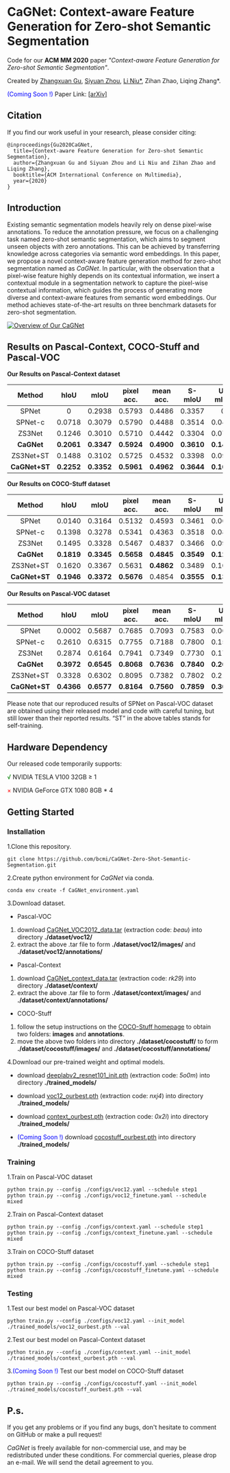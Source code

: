 # CaGNet: Context-aware Feature Generation for Zero-shot Semantic Segmentation

Code for our **ACM MM 2020** paper *"Context-aware Feature Generation for Zero-shot Semantic Segmentation"*.

Created by [Zhangxuan Gu](https://github.com/zhangxgu), [Siyuan Zhou](https://github.com/Siyuan-Zhou), [Li Niu\*](https://github.com/ustcnewly), Zihan Zhao, Liqing Zhang\*.

<font color=blue>(Coming Soon !)</font> Paper Link: [[arXiv\]]()

## Citation

If you find our work useful in your research, please consider citing:

```
@inproceedings{Gu2020CaGNet,
  title={Context-aware Feature Generation for Zero-shot Semantic Segmentation},
  author={Zhangxuan Gu and Siyuan Zhou and Li Niu and Zihan Zhao and Liqing Zhang},
  booktitle={ACM International Conference on Multimedia},
  year={2020}
}
```

## Introduction

Existing semantic segmentation models heavily rely on dense pixel-wise annotations. To reduce the annotation pressure, we focus on a challenging task named zero-shot semantic segmentation, which aims to segment unseen objects with zero annotations. This can be achieved by transferring knowledge across categories via semantic word embeddings. In this paper, we propose a novel context-aware feature generation method for zero-shot segmentation named as *CaGNet*. In particular, with the observation that a pixel-wise feature highly depends on its contextual information, we insert a contextual module in a segmentation network to capture the pixel-wise contextual information, which guides the process of generating more diverse and context-aware features from semantic word embeddings. Our method achieves state-of-the-art results on three benchmark datasets for zero-shot segmentation.

[![Overview of Our CaGNet](https://github.com/bcmi/CaGNet-Zero-Shot-Semantic-Segmentation/tree/master/figures/overview.JPG?raw=true)](./figures/overview.JPG?raw=true)

## Results on Pascal-Context, COCO-Stuff and Pascal-VOC

**Our Results on Pascal-Context dataset**

| Method    | hIoU      | mIoU      | pixel acc. | mean acc. | S-mIoU   | U-mIoU    |
| :-------: | :-------: | :-------: | :--------: | :-------: | :-------: | :-------: |
| SPNet     | 0         | 0.2938    | 0.5793      | 0.4486    | 0.3357    | 0           |
| SPNet-c   | 0.0718    | 0.3079    | 0.5790      | 0.4488    | 0.3514    | 0.0400      |
| ZS3Net    | 0.1246 | 0.3010 | 0.5710 | 0.4442 | 0.3304 | 0.0768  |
| **CaGNet**| **0.2061** | **0.3347** | **0.5924** | **0.4900** | **0.3610** | **0.1442** |
| ZS3Net+ST | 0.1488 | 0.3102 | 0.5725 | 0.4532 | 0.3398 | 0.0953  |
| **CaGNet+ST** | **0.2252** | **0.3352** | **0.5961** | **0.4962** | **0.3644** | **0.1630** |

**Our Results on COCO-Stuff dataset**

| Method    | hIoU      | mIoU      | pixel acc. | mean acc. | S-mIoU   | U-mIoU    |
| :-------: | :-------: | :-------: | :--------: | :-------: | :-------: | :-------: |
| SPNet     | 0.0140 | 0.3164 | 0.5132 | 0.4593 | 0.3461 | 0.0070  |
| SPNet-c   | 0.1398 | 0.3278 | 0.5341 | 0.4363 | 0.3518 | 0.0873 |
| ZS3Net    | 0.1495 | 0.3328 | 0.5467 | 0.4837 | 0.3466 | 0.0953  |
| **CaGNet**| **0.1819** | **0.3345** | **0.5658** | **0.4845** | **0.3549** | **0.1223** |
| ZS3Net+ST | 0.1620 | 0.3367 | 0.5631 | **0.4862** | 0.3489 | 0.1055  |
| **CaGNet+ST** | **0.1946** | **0.3372** | **0.5676** | 0.4854 | **0.3555** | **0.1340** |

**Our Results on Pascal-VOC dataset**

| Method    | hIoU      | mIoU      | pixel acc. | mean acc. | S-mIoU   | U-mIoU    |
| :-------: | :-------: | :-------: | :--------: | :-------: | :-------: | :-------: |
| SPNet     | 0.0002 | 0.5687 | 0.7685 | 0.7093 | 0.7583 | 0.0001  |
| SPNet-c   |   0.2610   | 0.6315 | 0.7755 | 0.7188 |   0.7800   | 0.1563  |
| ZS3Net |   0.2874   |   0.6164   | 0.7941 | 0.7349 | 0.7730 | 0.1765  |
| **CaGNet**| **0.3972** | **0.6545** | **0.8068** | **0.7636** | **0.7840** | **0.2659** |
| ZS3Net+ST | 0.3328 |   0.6302   | 0.8095 | 0.7382 | 0.7802 | 0.2115 |
| **CaGNet+ST** | **0.4366** | **0.6577** | **0.8164** | **0.7560** | **0.7859** | **0.3031** |

Please note that our reproduced results of SPNet on Pascal-VOC dataset are obtained using their released model and code with careful tuning, but still lower than their reported results. “ST” in the above tables stands for self-training. 

## Hardware Dependency

Our released code temporarily supports:

 <font color=green>√</font>  NVIDIA TESLA V100 32GB  ≥  1

 <font color=red>×</font>  NVIDIA GeForce GTX 1080 8GB  *  4

## Getting Started

### Installation

1.Clone this repository.

```
git clone https://github.com/bcmi/CaGNet-Zero-Shot-Semantic-Segmentation.git
```

2.Create python environment for *CaGNet* via conda.

```
conda env create -f CaGNet_environment.yaml
```

3.Download dataset.

  - Pascal-VOC
1) download [CaGNet_VOC2012_data.tar](https://pan.baidu.com/s/17aEkQuwL7VQRSACUV97Pkw) (extraction code: *beau*) into directory **./dataset/voc12/**
2) extract the above .tar file to form **./dataset/voc12/images/** and **./dataset/voc12/annotations/**

  - Pascal-Context
1) download [CaGNet_context_data.tar](https://pan.baidu.com/s/11f22mnXQRGAR78QR8-W9ow) (extraction code: *rk29*) into directory **./dataset/context/**
2) extract the above .tar file to form **./dataset/context/images/** and **./dataset/context/annotations/**

  - COCO-Stuff
1) follow the setup instructions on the [COCO-Stuff homepage](https://github.com/nightrome/cocostuff) to obtain two folders: **images** and **annotations**.
2) move the above two folders into directory **./dataset/cocostuff/** to form **./dataset/cocostuff/images/** and **./dataset/cocostuff/annotations/**

4.Download our pre-trained weight and optimal models.

  - download [deeplabv2_resnet101_init.pth](https://pan.baidu.com/s/1N0spp4zKBWpo6pD2kCbqeA) (extraction code: *5o0m*) into directory **./trained_models/**
  - download [voc12_ourbest.pth](https://pan.baidu.com/s/11npWXmwMNLpOfj0wjWOiGg) (extraction code: *nxj4*) into directory **./trained_models/**

  - download [context_ourbest.pth](https://pan.baidu.com/s/1-ULedCAlo16kmbJKUrjsAQ) (extraction code: *0x2i*) into directory **./trained_models/**

  - <font color=blue>(Coming Soon !)</font> download [cocostuff_ourbest.pth]() into directory **./trained_models/**

### Training

1.Train on Pascal-VOC dataset

```
python train.py --config ./configs/voc12.yaml --schedule step1
python train.py --config ./configs/voc12_finetune.yaml --schedule mixed
```

2.Train on Pascal-Context dataset

```
python train.py --config ./configs/context.yaml --schedule step1
python train.py --config ./configs/context_finetune.yaml --schedule mixed
```

3.Train on COCO-Stuff dataset

```
python train.py --config ./configs/cocostuff.yaml --schedule step1
python train.py --config ./configs/cocostuff_finetune.yaml --schedule mixed
```

### Testing

1.Test our best model on Pascal-VOC dataset

```
python train.py --config ./configs/voc12.yaml --init_model ./trained_models/voc12_ourbest.pth --val
```

2.Test our best model on Pascal-Context dataset

```
python train.py --config ./configs/context.yaml --init_model ./trained_models/context_ourbest.pth --val
```

3.<font color=blue>(Coming Soon !)</font> Test our best model on COCO-Stuff dataset

```
python train.py --config ./configs/cocostuff.yaml --init_model ./trained_models/cocostuff_ourbest.pth --val
```

## P.s.

If you get any problems or if you find any bugs, don't hesitate to comment on GitHub or make a pull request!

*CaGNet* is freely available for non-commercial use, and may be redistributed under these conditions. For commercial queries, please drop an e-mail. We will send the detail agreement to you.
